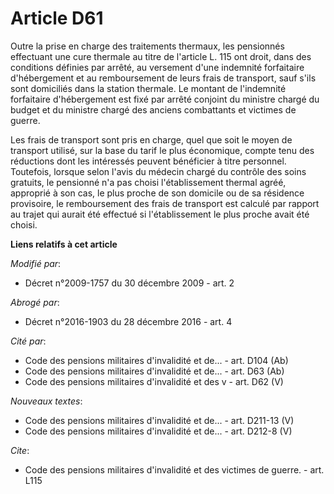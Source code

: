 # Article D61

Outre la prise en charge des traitements thermaux, les pensionnés effectuant une cure thermale au titre de l'article L. 115
ont droit, dans des conditions définies par arrêté, au versement d'une indemnité forfaitaire d'hébergement et au
remboursement de leurs frais de transport, sauf s'ils sont domiciliés dans la station thermale. Le montant de l'indemnité
forfaitaire d'hébergement est fixé par arrêté conjoint du ministre chargé du budget et du ministre chargé des anciens
combattants et victimes de guerre. 

Les frais de transport sont pris en charge, quel que soit le moyen de transport utilisé, sur la base du tarif le plus
économique, compte tenu des réductions dont les intéressés peuvent bénéficier à titre personnel. Toutefois, lorsque selon
l'avis du médecin chargé du contrôle des soins gratuits, le pensionné n'a pas choisi l'établissement thermal agréé, approprié
à son cas, le plus proche de son domicile ou de sa résidence provisoire, le remboursement des frais de transport est calculé
par rapport au trajet qui aurait été effectué si l'établissement le plus proche avait été choisi.

**Liens relatifs à cet article**

_Modifié par_:

  - Décret n°2009-1757 du 30 décembre 2009 - art. 2

_Abrogé par_:

  - Décret n°2016-1903 du 28 décembre 2016 - art. 4

_Cité par_:

  - Code des pensions militaires d'invalidité et de... - art. D104 (Ab)
  - Code des pensions militaires d'invalidité et de... - art. D63 (Ab)
  - Code des pensions militaires d'invalidité et des v - art. D62 (V)

_Nouveaux textes_:

  - Code des pensions militaires d'invalidité et de... - art. D211-13 (V)
  - Code des pensions militaires d'invalidité et de... - art. D212-8 (V)

_Cite_:

  - Code des pensions militaires d'invalidité et des victimes de guerre. - art. L115
